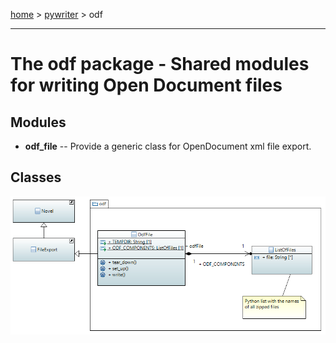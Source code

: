 [home](../../index) > [pywriter](pywriter) > odf

---

# The odf package - Shared modules for writing Open Document files
 
## Modules
 
- **odf_file** -- Provide a generic class for OpenDocument xml file export.

## Classes

![odf package class diagram](img/odf_package_class_diagram.png)